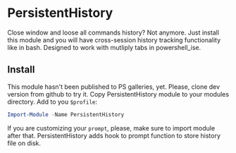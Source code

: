 PersistentHistory
======================
Close window and loose all commands history? Not anymore. Just install this module and you will have 
cross-session history tracking functionality like in bash.
Designed to work with mutliply tabs in powershell_ise.

Install
----------------------
This module hasn't been published to PS galleries, yet. 
Please, clone dev version from github to try it.
Copy PersistentHistory module to your modules directory.
Add to you `$profile`:

```powershell
Import-Module -Name PersistentHistory
```

If you are customizing your `prompt`, please, make sure to import module after that.
PersistentHistory adds hook to prompt function to store history file on disk.
